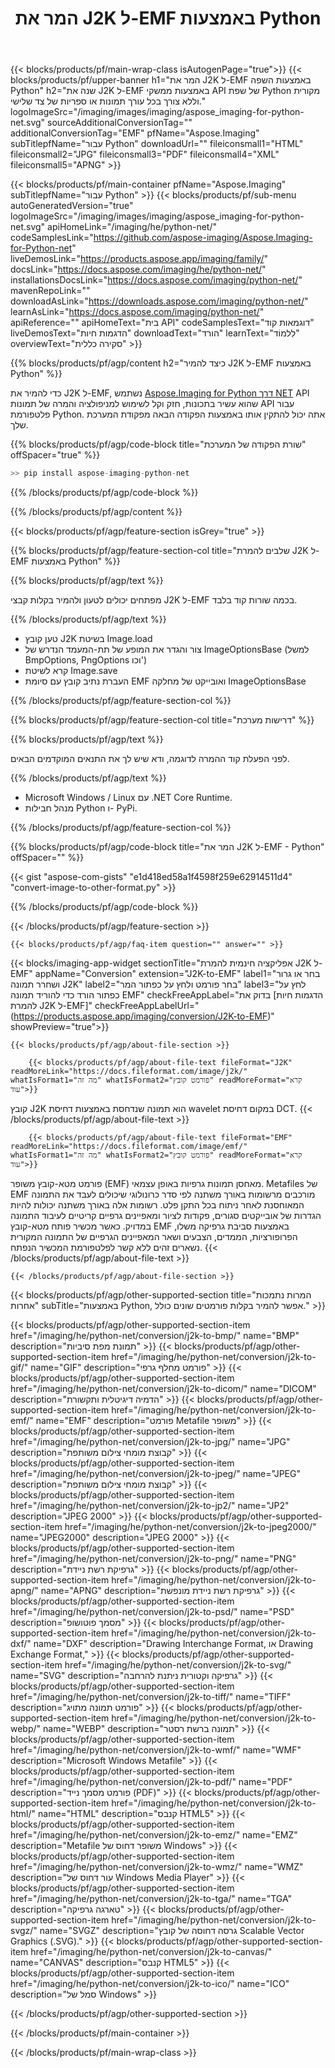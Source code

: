 ﻿---
title: המר את J2K ל-EMF באמצעות Python 
weight: 3920
url: /he/python-net/conversion/j2k-to-emf/ 
lang: he
langdirlevel: 2
locales: ja,it,zh-hant,ru,de,es,fr,nl,id,lt,pl,pt,vi,tr,ko,zh-hans,ar,hi,th,sv,cs,uk,he
description: קוד לדוגמה עבור המרת שפת J2K ל-EMF Python. השתמש בקוד דוגמה של ממשק API המוצג כדי לעבד המרה של J2K ל-EMF באמצעות כל יישום מבוסס שפת אינטרנט או Desktop Python.
---

{{< blocks/products/pf/main-wrap-class isAutogenPage="true">}}
{{< blocks/products/pf/upper-banner h1="המר את J2K ל-EMF באמצעות השפה Python" h2="שנה את J2K ל-EMF באמצעות ממשקי API של שפת Python מקורית וללא צורך בכל עורך תמונות או ספריות של צד שלישי." logoImageSrc="/imaging/images/imaging/aspose_imaging-for-python-net.svg" sourceAdditionalConversionTag="" additionalConversionTag="EMF" pfName="Aspose.Imaging" subTitlepfName="עבור Python" downloadUrl="" fileiconsmall1="HTML" fileiconsmall2="JPG" fileiconsmall3="PDF" fileiconsmall4="XML" fileiconsmall5="APNG" >}}


{{< blocks/products/pf/main-container pfName="Aspose.Imaging" subTitlepfName="עבור Python" >}}
{{< blocks/products/pf/sub-menu autoGeneratedVersion="true" logoImageSrc="/imaging/images/imaging/aspose_imaging-for-python-net.svg" apiHomeLink="/imaging/he/python-net/" codeSamplesLink="https://github.com/aspose-imaging/Aspose.Imaging-for-Python-net" liveDemosLink="https://products.aspose.app/imaging/family/" docsLink="https://docs.aspose.com/imaging/he/python-net/" installationsDocsLink="https://docs.aspose.com/imaging/python-net/" mavenRepoLink="" downloadAsLink="https://downloads.aspose.com/imaging/python-net/" learnAsLink="https://docs.aspose.com/imaging/python-net/" apiReference="" apiHomeText="בית API" codeSamplesText="דוגמאות קוד" liveDemosText="הדגמות חיות" downloadText="הורד" learnText="לִלמוֹד" overviewText="סקירה כללית" >}}

{{% blocks/products/pf/agp/content h2="כיצד להמיר J2K ל-EMF באמצעות Python" %}}

כדי להמיר את J2K ל-EMF, נשתמש [Aspose.Imaging for Python דרך NET](/imaging/he/python-net) API שהוא עשיר בתכונות, חזק וקל לשימוש למניפולציה והמרה של תמונות API עבור פלטפורמת Python. אתה יכול להתקין אותו באמצעות הפקודה הבאה מפקודת המערכת שלך.

{{% blocks/products/pf/agp/code-block title="שורת הפקודה של המערכת" offSpacer="true" %}}

```cs
>> pip install aspose-imaging-python-net
```

{{% /blocks/products/pf/agp/code-block %}}

{{% /blocks/products/pf/agp/content %}}

{{< blocks/products/pf/agp/feature-section isGrey="true" >}}

{{% blocks/products/pf/agp/feature-section-col title="שלבים להמרת J2K ל-EMF באמצעות Python" %}}

{{% blocks/products/pf/agp/text %}}

מפתחים יכולים לטעון ולהמיר בקלות קבצי J2K ל-EMF בכמה שורות קוד בלבד.

{{% /blocks/products/pf/agp/text %}}

+ טען קובץ J2K בשיטת Image.load
+ צור והגדר את המופע של תת-המעמד הנדרש של ImageOptionsBase (למשל BmpOptions, PngOptions וכו')
+ קרא לשיטת Image.save
+ העברת נתיב קובץ עם סיומת EMF ואובייקט של מחלקה ImageOptionsBase

{{% /blocks/products/pf/agp/feature-section-col %}}

{{% blocks/products/pf/agp/feature-section-col title="דרישות מערכת" %}}

{{% blocks/products/pf/agp/text %}}

לפני הפעלת קוד ההמרה לדוגמה, ודא שיש לך את התנאים המוקדמים הבאים.

{{% /blocks/products/pf/agp/text %}}

- Microsoft Windows / Linux עם .NET Core Runtime.
- מנהל חבילות Python ו- PyPi.

{{% /blocks/products/pf/agp/feature-section-col %}}

{{% blocks/products/pf/agp/code-block title="המר את J2K ל-EMF - Python" offSpacer="" %}}

{{< gist "aspose-com-gists" "e1d418ed58a1f4598f259e62914511d4" "convert-image-to-other-format.py" >}}

{{% /blocks/products/pf/agp/code-block %}}

{{< /blocks/products/pf/agp/feature-section >}}

    {{< blocks/products/pf/agp/faq-item question="" answer="" >}}

{{< blocks/imaging-app-widget
        sectionTitle="אפליקציה חינמית להמרת J2K ל-EMF"
        appName="Conversion"
        extension="J2K-to-EMF"
        label1="בחר או גרור ושחרר תמונה J2K"
        label2="בחר פורמט ולחץ על כפתור המר"
        label3="לחץ על כפתור הורד כדי להוריד תמונה EMF"
        checkFreeAppLabel="בדוק את [הדגמות חיות להמרת J2K ל-EMF]"
        checkFreeAppLabelUrl="(https://products.aspose.app/imaging/conversion/J2K-to-EMF)"
        showPreview="true">}}

    {{< blocks/products/pf/agp/about-file-section >}}
       
        {{< blocks/products/pf/agp/about-file-text fileFormat="J2K" readMoreLink="https://docs.fileformat.com/image/j2k/" whatIsFormat1="מה זה" whatIsFormat2="פורמט קובץ" readMoreFormat="קרא עוד">}}
קובץ J2K הוא תמונה שנדחסת באמצעות דחיסת wavelet במקום דחיסת DCT.
        {{< /blocks/products/pf/agp/about-file-text >}}

        {{< blocks/products/pf/agp/about-file-text fileFormat="EMF" readMoreLink="https://docs.fileformat.com/image/emf/" whatIsFormat1="מה זה" whatIsFormat2="פורמט קובץ" readMoreFormat="קרא עוד">}}
פורמט מטא-קובץ משופר (EMF) מאחסן תמונות גרפיות באופן עצמאי. Metafiles של EMF מורכבים מרשומות באורך משתנה לפי סדר כרונולוגי שיכולים לעבד את התמונה המאוחסנת לאחר ניתוח בכל התקן פלט. רשומות אלה באורך משתנה יכולות להיות הגדרות של אובייקטים סגורים, פקודות לציור ומאפיינים גרפיים קריטיים לעיבוד התמונה במדויק. כאשר מכשיר פותח מטא-קובץ EMF באמצעות סביבת גרפיקה משלו, הפרופורציות, הממדים, הצבעים ושאר המאפיינים הגרפיים של התמונה המקורית נשארים זהים ללא קשר לפלטפורמת המכשיר הנפתח.
        {{< /blocks/products/pf/agp/about-file-text >}}

    {{< /blocks/products/pf/agp/about-file-section >}}

<!-- aboutfile Ends -->

{{< blocks/products/pf/agp/other-supported-section title="המרות נתמכות אחרות" subTitle="באמצעות Python, אפשר להמיר בקלות פורמטים שונים כולל." >}}

{{< blocks/products/pf/agp/other-supported-section-item href="/imaging/he/python-net/conversion/j2k-to-bmp/" name="BMP" description="תמונת מפת סיביות" >}}
{{< blocks/products/pf/agp/other-supported-section-item href="/imaging/he/python-net/conversion/j2k-to-gif/" name="GIF" description="פורמט מחלף גרפי" >}}
{{< blocks/products/pf/agp/other-supported-section-item href="/imaging/he/python-net/conversion/j2k-to-dicom/" name="DICOM" description="הדמיה דיגיטלית ותקשורת" >}}
{{< blocks/products/pf/agp/other-supported-section-item href="/imaging/he/python-net/conversion/j2k-to-emf/" name="EMF" description="פורמט Metafile משופר" >}}
{{< blocks/products/pf/agp/other-supported-section-item href="/imaging/he/python-net/conversion/j2k-to-jpg/" name="JPG" description="קבוצת מומחי צילום משותפת" >}}
{{< blocks/products/pf/agp/other-supported-section-item href="/imaging/he/python-net/conversion/j2k-to-jpeg/" name="JPEG" description="קבוצת מומחי צילום משותפת" >}}
{{< blocks/products/pf/agp/other-supported-section-item href="/imaging/he/python-net/conversion/j2k-to-jp2/" name="JP2" description="JPEG 2000" >}}
{{< blocks/products/pf/agp/other-supported-section-item href="/imaging/he/python-net/conversion/j2k-to-jpeg2000/" name="JPEG2000" description="JPEG 2000" >}}
{{< blocks/products/pf/agp/other-supported-section-item href="/imaging/he/python-net/conversion/j2k-to-png/" name="PNG" description="גרפיקת רשת ניידת" >}}
{{< blocks/products/pf/agp/other-supported-section-item href="/imaging/he/python-net/conversion/j2k-to-apng/" name="APNG" description="גרפיקת רשת ניידת מונפשת" >}}
{{< blocks/products/pf/agp/other-supported-section-item href="/imaging/he/python-net/conversion/j2k-to-psd/" name="PSD" description="מסמך פוטושופ" >}}
{{< blocks/products/pf/agp/other-supported-section-item href="/imaging/he/python-net/conversion/j2k-to-dxf/" name="DXF" description="Drawing Interchange Format, או Drawing Exchange Format," >}}
{{< blocks/products/pf/agp/other-supported-section-item href="/imaging/he/python-net/conversion/j2k-to-svg/" name="SVG" description="גרפיקה וקטורית ניתנת להרחבה" >}}
{{< blocks/products/pf/agp/other-supported-section-item href="/imaging/he/python-net/conversion/j2k-to-tiff/" name="TIFF" description="פורמט תמונה מתויג" >}}
{{< blocks/products/pf/agp/other-supported-section-item href="/imaging/he/python-net/conversion/j2k-to-webp/" name="WEBP" description="תמונה ברשת רסטר" >}}
{{< blocks/products/pf/agp/other-supported-section-item href="/imaging/he/python-net/conversion/j2k-to-wmf/" name="WMF" description="Microsoft Windows Metafile" >}}
{{< blocks/products/pf/agp/other-supported-section-item href="/imaging/he/python-net/conversion/j2k-to-pdf/" name="PDF" description="פורמט מסמך נייד (PDF)" >}}
{{< blocks/products/pf/agp/other-supported-section-item href="/imaging/he/python-net/conversion/j2k-to-html/" name="HTML" description="קנבס HTML5" >}}
{{< blocks/products/pf/agp/other-supported-section-item href="/imaging/he/python-net/conversion/j2k-to-emz/" name="EMZ" description="Metafile משופר דחוס של Windows" >}}
{{< blocks/products/pf/agp/other-supported-section-item href="/imaging/he/python-net/conversion/j2k-to-wmz/" name="WMZ" description="עור דחוס של Windows Media Player" >}}
{{< blocks/products/pf/agp/other-supported-section-item href="/imaging/he/python-net/conversion/j2k-to-tga/" name="TGA" description="טארגה גרפיקה" >}}
{{< blocks/products/pf/agp/other-supported-section-item href="/imaging/he/python-net/conversion/j2k-to-svgz/" name="SVGZ" description="גרסה דחוסה של קובץ Scalable Vector Graphics (.SVG)." >}}
{{< blocks/products/pf/agp/other-supported-section-item href="/imaging/he/python-net/conversion/j2k-to-canvas/" name="CANVAS" description="קנבס HTML5" >}}
{{< blocks/products/pf/agp/other-supported-section-item href="/imaging/he/python-net/conversion/j2k-to-ico/" name="ICO" description="סמל של Windows" >}}

{{< /blocks/products/pf/agp/other-supported-section >}}

{{< /blocks/products/pf/main-container >}}
    
{{< /blocks/products/pf/main-wrap-class >}}
